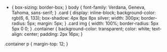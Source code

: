 <!-- css homework1 -->

* {
    box-sizing: border-box;
}
body {
    font-family: Verdana, Geneva, Tahoma, sans-serif;
}
.card {
    display: inline-block;
    background-color: rgb(6, 6, 133);
    box-shadow: 4px 8px 8px silver;
    width: 300px;
    border-radius: 5px;
    margin: 5px;
}
.card img {
    width: 100%;
    border-radius: 5px 5px 0 0;
}
.container {
    background-color: transparent;
    color: white;
    text-align: center;
    padding: 2px 16px;
}

.container p {
    margin-top: 12;
}